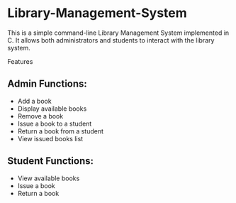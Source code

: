 # Library-Management-System
This is a simple command-line Library Management System implemented in C. It allows both administrators and students to interact with the library system.

Features
## Admin Functions:

<ul>
  <li>Add a book</li>
  <li>Display available books</li>
  <li>Remove a book</li>
  <li>Issue a book to a student</li>
  <li>Return a book from a student</li>
  <li>View issued books list</li>
</ul>

## Student Functions:

<ul>
  <li>View available books</li>
  <li>Issue a book</li>
  <li>Return a book</li>
</ul>
